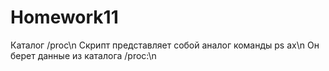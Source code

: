 # Homework11
Каталог /proc\n
Скрипт представляет собой аналог команды ps ax\n
Он берет данные из каталога /proc:\n
